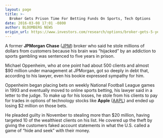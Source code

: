 ```yaml
---
layout: page
title: >-
  Broker Gets Prison Time For Betting Funds On Sports, Tech Options
date: 2016-03-08 17:01 -0800
author: BLOOMBERG NEWS
origin_url: https://www.investors.com/research/options/broker-gets-5-years-prison-for-betting-clients-funds-on-sports-tech-options/
---
```






A former **JPMorgan Chase** ([JPM](https://research.investors.com/quote.aspx?symbol=JPM)) broker who said he stole millions of dollars from customers because his brain was “hijacked” by an addiction to sports gambling was sentenced to five years in prison.


Michael Oppenheim, who at one point had about 500 clients and almost $90 million under management at JPMorgan, got so deeply in debt that, according to his lawyer, even his bookie expressed sympathy for him.


Oppenheim began placing bets on weekly National Football League games in 1993 and eventually moved to online sports betting, his lawyer said in a letter to the judge. To make up for his losses, he stole from his clients to pay for trades in options of technology stocks like **Apple** ([AAPL](https://research.investors.com/quote.aspx?symbol=AAPL)) and ended up losing $2 million on those bets.


He pleaded guilty in November to stealing more than $20 million, having targeted 10 of the wealthiest clients on his list. He covered up the theft by giving the customers faked account statements in what the U.S. called a game of “hide and seek” with their money.




